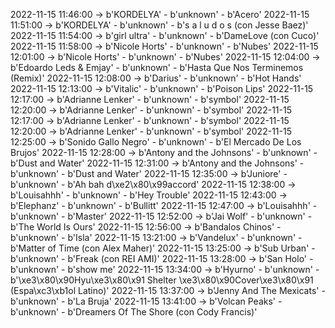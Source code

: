 2022-11-15 11:46:00 -> b'KORDELYA' - b'unknown' - b'Acero'
2022-11-15 11:51:00 -> b'KORDELYA' - b'unknown' - b's a l u d o s (con Jesse Baez)'
2022-11-15 11:54:00 -> b'girl ultra' - b'unknown' - b'DameLove (con Cuco)'
2022-11-15 11:58:00 -> b'Nicole Horts' - b'unknown' - b'Nubes'
2022-11-15 12:01:00 -> b'Nicole Horts' - b'unknown' - b'Nubes'
2022-11-15 12:04:00 -> b'Edoardo Leds & Emjay' - b'unknown' - b'Hasta Que Nos Terminemos (Remix)'
2022-11-15 12:08:00 -> b'Darius' - b'unknown' - b'Hot Hands'
2022-11-15 12:13:00 -> b'Vitalic' - b'unknown' - b'Poison Lips'
2022-11-15 12:17:00 -> b'Adrianne Lenker' - b'unknown' - b'symbol'
2022-11-15 12:20:00 -> b'Adrianne Lenker' - b'unknown' - b'symbol'
2022-11-15 12:17:00 -> b'Adrianne Lenker' - b'unknown' - b'symbol'
2022-11-15 12:20:00 -> b'Adrianne Lenker' - b'unknown' - b'symbol'
2022-11-15 12:25:00 -> b'Sonido Gallo Negro' - b'unknown' - b'El Mercado De Los Brujos'
2022-11-15 12:28:00 -> b'Antony and the Johnsons' - b'unknown' - b'Dust and Water'
2022-11-15 12:31:00 -> b'Antony and the Johnsons' - b'unknown' - b'Dust and Water'
2022-11-15 12:35:00 -> b'Juniore' - b'unknown' - b'Ah bah d\xe2\x80\x99accord'
2022-11-15 12:38:00 -> b'Louisahhh' - b'unknown' - b'Hey Trouble'
2022-11-15 12:43:00 -> b'Elephanz' - b'unknown' - b'Bullitt'
2022-11-15 12:47:00 -> b'Louisahhh' - b'unknown' - b'Master'
2022-11-15 12:52:00 -> b'Jai Wolf' - b'unknown' - b'The World Is Ours'
2022-11-15 12:56:00 -> b'Bandalos Chinos' - b'unknown' - b'Isla'
2022-11-15 13:21:00 -> b'Vandelux' - b'unknown' - b'Matter of Time (con Alex Maher)'
2022-11-15 13:25:00 -> b'Sub Urban' - b'unknown' - b'Freak (con REI AMI)'
2022-11-15 13:28:00 -> b'San Holo' - b'unknown' - b'show me'
2022-11-15 13:34:00 -> b'Hyurno' - b'unknown' - b'\xe3\x80\x90Hyu\xe3\x80\x91 Shelter \xe3\x80\x90Cover\xe3\x80\x91 (Espa\xc3\xb1ol Latino)'
2022-11-15 13:37:00 -> b'Jenny And The Mexicats' - b'unknown' - b'La Bruja'
2022-11-15 13:41:00 -> b'Volcan Peaks' - b'unknown' - b'Dreamers Of The Shore (con Cody Francis)'
